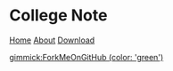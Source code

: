 # College Note

[Home](index.md)
[About](about.md)
[Download](download.md)

[gimmick:ForkMeOnGitHub (color: 'green')](http://www.github.com/Dynalon/mdwiki)
